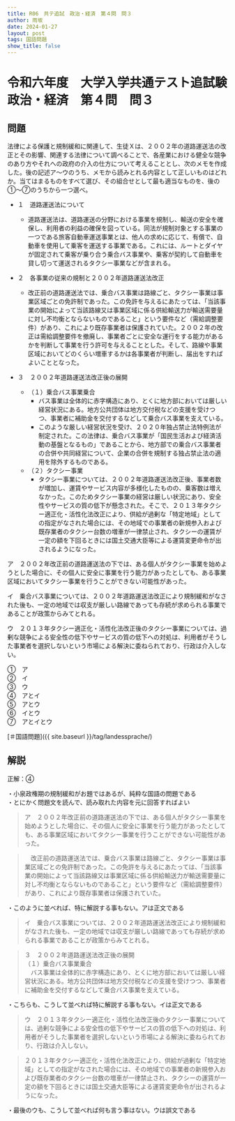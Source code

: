 ```yaml
---
title: R06　共テ追試　政治・経済　第４問　問３
author: 雨坂
date: 2024-01-27
layout: post
tags: 国語問題
show_title: false
---
```

  
# 令和六年度　大学入学共通テスト追試験　政治・経済　第４問　問３  
  
## 問題  
法律による保護と規制緩和に関連して、生徒Ｘは、２００２年の道路運送法の改正とその影響、関連する法律について調べることで、各産業における健全な競争のあり方やそれへの政府の介入の仕方について考えることとし、次のメモを作成した。後の記述ア〜ウのうち、メモから読みとれる内容として正しいものはどれか。当てはまるものをすべて選び、その組合せとして最も適当なものを、後の①〜⑦のうちから一つ選べ。  
  
  
  
- １　道路運送法について  
    - 道路運送法は、道路運送の分野における事業を規制し、輸送の安全を確保し、利用者の利益の確保を図っている。同法が規制対象とする事業の一つである旅客自動車運送事業とは、他人の求めに応じて、有償で、自動車を使用して乗客を運送する事業である。これには、ルートとダイヤが固定されて乗客が乗り合う乗合バス事業や、乗客が契約して自動車を貸し切って運送されるタクシー事業などが含まれる。  
  
- ２　各事業の従来の規制と２００２年道路運送法改正  
    - 改正前の道路運送法では、乗合バス事業は路線ごと、タクシー事業は事業区域ごとの免許制であった。この免許を与えるにあたっては、「当該事業の開始によって当該路線又は事業区域に係る供給輸送力が輸送需要量に対し不均衡とならないものであること」という要件など（需給調整要件）があり、これにより既存事業者は保護されていた。２００２年の改正は需給調整要件を撤廃し、事業者ごとに安全な運行をする能力があるかを判断して事業を行う許可を与えることとした。そして、路線や事業区域においてどのくらい増車するかは各事業者が判断し、届出をすればよいこととなった。  
  
- ３　２００２年道路運送法改正後の展開  
    - （１）乗合バス事業乗合  
        - バス事業は全体的に赤字構造にあり、とくに地方部においては厳しい経営状況にある。地方公共団体は地方交付税などの支援を受けつつ、事業者に補助金を交付するなどして乗合バス事業を支えている。  
        - このような厳しい経営状況を受け、２０２０年独占禁止法特例法が制定された。この法律は、乗合バス事業が「国民生活および経済活動の基盤となるもの」であることから、地方部での乗合バス事業者の合併や共同経営について、企業の合併を規制する独占禁止法の適用を除外するものである。  
    - （２）タクシー事業  
        - タクシー事業については、２００２年道路運送法改正後、事業者数が増加し、運賃やサービス内容が多様化したものの、乗客数は増えなかった。このためタクシー事業の経営は厳しい状況にあり、安全性やサービスの質の低下が懸念された。そこで、２０１３年タクシー適正化・活性化法改正により、供給が過剰な「特定地域」としての指定がなされた場合には、その地域での事業者の新規参入および既存業者のタクシー台数の増車が一律禁止され、タクシーの運賃が一定の額を下回るときには国土交通大臣等による運賃変更命令が出されるようになった。  
  
  
  
ア　２００２年改正前の道路運送法の下では、ある個人がタクシー事業を始めようとした場合に、その個人に安全に事業を行う能力があったとしても、ある事業区域においてタクシー事業を行うことができない可能性があった。  
  
イ　乗合バス事業については、２００２年道路運送法改正により規制緩和がなされた後も、一定の地域では収支が厳しい路線であっても存続が求められる事業であることが政策からみてとれる。  
  
ウ　２０１３年タクシー適正化・活性化法改正後のタクシー事業については、過剰な競争による安全性の低下やサービスの質の低下への対処は、利用者がそうした事業者を選択しないという市場による解決に委ねられており、行政は介入しない。  
  
①　ア  
②　イ  
③　ウ  
④　アとイ  
⑤　アとウ  
⑥　イとウ  
⑦　アとイとウ  
  
[＃国語問題]({{ site.baseurl }}/tag/landessprache/)  
  
## 解説  
正解：④  
  
・小泉政権期の規制緩和がお題ではあるが、純粋な国語の問題である  
・とにかく問題文を読んで、読み取れた内容を元に回答すればよい  
  
>ア　２００２年改正前の道路運送法の下では、ある個人がタクシー事業を始めようとした場合に、その個人に安全に事業を行う能力があったとしても、ある事業区域においてタクシー事業を行うことができない可能性があった。  
  
>　改正前の道路運送法では、乗合バス事業は路線ごと、タクシー事業は事業区域ごとの免許制であった。この免許を与えるにあたっては、「当該事業の開始によって当該路線又は事業区域に係る供給輸送力が輸送需要量に対し不均衡とならないものであること」という要件など（需給調整要件）があり、これにより既存事業者は保護されていた。  
  
・このように並べれば、特に解説する事もない。アは正文である  
  
>イ　乗合バス事業については、２００２年道路運送法改正により規制緩和がなされた後も、一定の地域では収支が厳しい路線であっても存続が求められる事業であることが政策からみてとれる。  
  
>３　２００２年道路運送法改正後の展開  
>（１）乗合バス事業乗合  
>　バス事業は全体的に赤字構造にあり、とくに地方部においては厳しい経営状況にある。地方公共団体は地方交付税などの支援を受けつつ、事業者に補助金を交付するなどして乗合バス事業を支えている。  
  
・こちらも、こうして並べれば特に解説する事もない。イは正文である  
  
>ウ　２０１３年タクシー適正化・活性化法改正後のタクシー事業については、過剰な競争による安全性の低下やサービスの質の低下への対処は、利用者がそうした事業者を選択しないという市場による解決に委ねられており、行政は介入しない。  
  
>２０１３年タクシー適正化・活性化法改正により、供給が過剰な「特定地域」としての指定がなされた場合には、その地域での事業者の新規参入および既存業者のタクシー台数の増車が一律禁止され、タクシーの運賃が一定の額を下回るときには国土交通大臣等による運賃変更命令が出されるようになった。  
  
・最後のウも、こうして並べれば何も言う事はない。ウは誤文である  